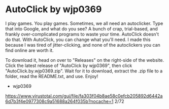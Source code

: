 # AutoClick by wjp0369

I play games. You play games. Sometimes, we all need an autoclicker. Type that into Google, and what do you see? A bunch of crap, trial-based, and frankly over-complicated programs to waste your time.
AutoClick doesn't do that. With AutoClick, you can change what you'll need. I made this because I was tired of jitter-clicking, and none of the autoclickers you can find online are worth it.

To download it, head on over to "Releases" on the right-side of the website. Click the latest release of "AutoClick by wjp0369", then click "AutoClick.by.wjp0369.zip". Wait for it to download, extract the .zip file to a folder, read the README.txt, and use. 
Enjoy!
  - wjp0369


https://www.virustotal.com/gui/file/fa303f04b8ae58c0efcb205892d6442a6d7b3f4e0977308c9a51688a264f035b?nocache=1
2/72
